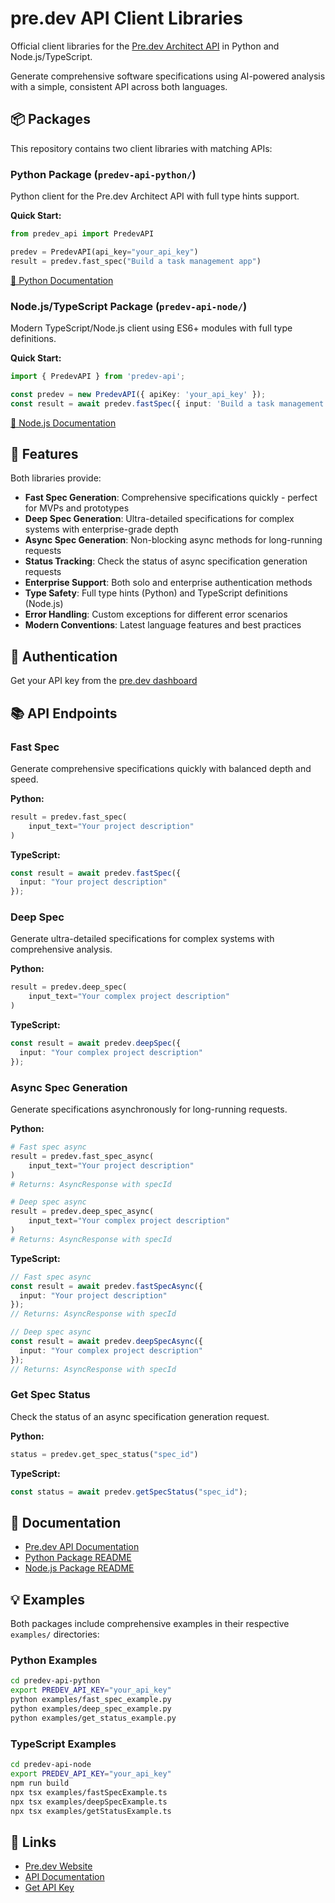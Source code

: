 # pre.dev API Client Libraries

Official client libraries for the [Pre.dev Architect API](https://docs.pre.dev) in Python and Node.js/TypeScript.

Generate comprehensive software specifications using AI-powered analysis with a simple, consistent API across both languages.

## 📦 Packages

This repository contains two client libraries with matching APIs:

### Python Package (`predev-api-python/`)

Python client for the Pre.dev Architect API with full type hints support.

**Quick Start:**
```python
from predev_api import PredevAPI

predev = PredevAPI(api_key="your_api_key")
result = predev.fast_spec("Build a task management app")
```

[📖 Python Documentation](./predev-api-python/README.md)

### Node.js/TypeScript Package (`predev-api-node/`)

Modern TypeScript/Node.js client using ES6+ modules with full type definitions.

**Quick Start:**
```typescript
import { PredevAPI } from 'predev-api';

const predev = new PredevAPI({ apiKey: 'your_api_key' });
const result = await predev.fastSpec({ input: 'Build a task management app' });
```

[📖 Node.js Documentation](./predev-api-node/README.md)

## 🚀 Features

Both libraries provide:

- **Fast Spec Generation**: Comprehensive specifications quickly - perfect for MVPs and prototypes
- **Deep Spec Generation**: Ultra-detailed specifications for complex systems with enterprise-grade depth
- **Async Spec Generation**: Non-blocking async methods for long-running requests
- **Status Tracking**: Check the status of async specification generation requests
- **Enterprise Support**: Both solo and enterprise authentication methods
- **Type Safety**: Full type hints (Python) and TypeScript definitions (Node.js)
- **Error Handling**: Custom exceptions for different error scenarios
- **Modern Conventions**: Latest language features and best practices

## 🔑 Authentication

Get your API key from the [pre.dev dashboard](https://pre.dev/projects/playground)

## 📚 API Endpoints

### Fast Spec

Generate comprehensive specifications quickly with balanced depth and speed.

**Python:**
```python
result = predev.fast_spec(
    input_text="Your project description"
)
```

**TypeScript:**
```typescript
const result = await predev.fastSpec({
  input: "Your project description"
});
```

### Deep Spec

Generate ultra-detailed specifications for complex systems with comprehensive analysis.

**Python:**
```python
result = predev.deep_spec(
    input_text="Your complex project description"
)
```

**TypeScript:**
```typescript
const result = await predev.deepSpec({
  input: "Your complex project description"
});
```

### Async Spec Generation

Generate specifications asynchronously for long-running requests.

**Python:**
```python
# Fast spec async
result = predev.fast_spec_async(
    input_text="Your project description"
)
# Returns: AsyncResponse with specId

# Deep spec async
result = predev.deep_spec_async(
    input_text="Your complex project description"
)
# Returns: AsyncResponse with specId
```

**TypeScript:**
```typescript
// Fast spec async
const result = await predev.fastSpecAsync({
  input: "Your project description"
});
// Returns: AsyncResponse with specId

// Deep spec async
const result = await predev.deepSpecAsync({
  input: "Your complex project description"
});
// Returns: AsyncResponse with specId
```

### Get Spec Status

Check the status of an async specification generation request.

**Python:**
```python
status = predev.get_spec_status("spec_id")
```

**TypeScript:**
```typescript
const status = await predev.getSpecStatus("spec_id");
```

## 📖 Documentation

- [Pre.dev API Documentation](https://docs.pre.dev)
- [Python Package README](./predev-api-python/README.md)
- [Node.js Package README](./predev-api-node/README.md)

## 💡 Examples

Both packages include comprehensive examples in their respective `examples/` directories:

### Python Examples
```bash
cd predev-api-python
export PREDEV_API_KEY="your_api_key"
python examples/fast_spec_example.py
python examples/deep_spec_example.py
python examples/get_status_example.py
```

### TypeScript Examples
```bash
cd predev-api-node
export PREDEV_API_KEY="your_api_key"
npm run build
npx tsx examples/fastSpecExample.ts
npx tsx examples/deepSpecExample.ts
npx tsx examples/getStatusExample.ts
```

## 🔗 Links

- [Pre.dev Website](https://pre.dev)
- [API Documentation](https://docs.pre.dev)
- [Get API Key](https://pre.dev/projects/playground)
